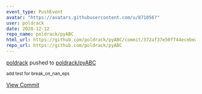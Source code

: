 ```yaml
---
event_type: PushEvent
avatar: "https://avatars.githubusercontent.com/u/871056?"
user: poldrack
date: 2020-12-12
repo_name: poldrack/pyABC
html_url: https://github.com/poldrack/pyABC/commit/372af37e50f744ecebea22cd092476f8ac6e9697
repo_url: https://github.com/poldrack/pyABC
---
```


<a href='https://github.com/poldrack' target='_blank'>poldrack</a> pushed to <a href='https://github.com/poldrack/pyABC' target='_blank'>poldrack/pyABC</a>

<small>add test for break_on_nan_eps</small>

<a href='https://github.com/poldrack/pyABC/commit/372af37e50f744ecebea22cd092476f8ac6e9697' target='_blank'>View Commit</a>